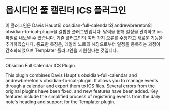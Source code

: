 # 옵시디언 풀 캘린더 ICS 플러그인

이 플러그인은 Davis Haupt의 obsidian-full-calendar와 andrewbrereton의 obsidian-to-ical-plugin을 결합한 플러그인입니다. 
달력을 통해 일정을 관리하고 ics 파일로 내보낼 수 있습니다.
기존 플러그인의 여러 가지 오류를 수정하고 새로운 기능을 추가하였습니다. 
중요한 특징은,
데일리 노트의 헤딩으로부터 일정을 등록하는 과정이 간소화되었으며 Templater 플러그인을 지원한다는 것입니다.

---

Obsidian Full Calendar ICS Plugin

This plugin combines Davis Haupt's obsidian-full-calendar and andrewbrereton's obsidian-to-ical-plugin. 
It allows you to manage events through a calendar and export them to ICS files. 
Several errors from the original plugins have been fixed, and new features have been added.
Key features include the simplified process of registering events from the daily note's heading and support for the Templater plugin.
